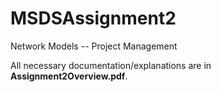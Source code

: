 # MSDSAssignment2
Network Models  -- Project Management

All necessary documentation/explanations are in **Assignment2Overview.pdf**.
